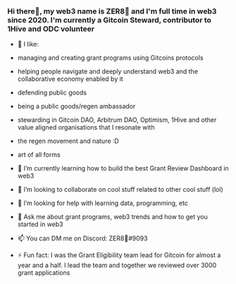 ### Hi there👋, my web3 name is ZER8🧠 and I'm full time in web3 since 2020. I'm currently a Gitcoin Steward, contributor to 1Hive and ODC volunteer

- 🔭 I like:

- managing and creating grant programs using Gitcoins protocols
- helping people navigate and deeply understand web3 and the collaborative economy enabled by it
- defending public goods 
- being a public goods/regen ambassador 
- stewarding in Gitcoin DAO, Arbitrum DAO, Optimism, 1Hive and other value aligned organisations that I resonate with
- the regen movement and nature :D
- art of all forms

- 🌱 I’m currently learning how to build the best Grant Review Dashboard in web3
- 👯 I’m looking to collaborate on cool stuff related to other cool stuff (lol)
- 🤔 I’m looking for help with learning data, programming, etc
- 💬 Ask me about grant programs, web3 trends and how to get you started in web3
- 📫 You can DM me on Discord: ZER8🧠#9093
- ⚡ Fun fact: I was the Grant Eligibility team lead for Gitcoin for almost a year and a half. I lead the team and together we reviewed over 3000 grant applications

